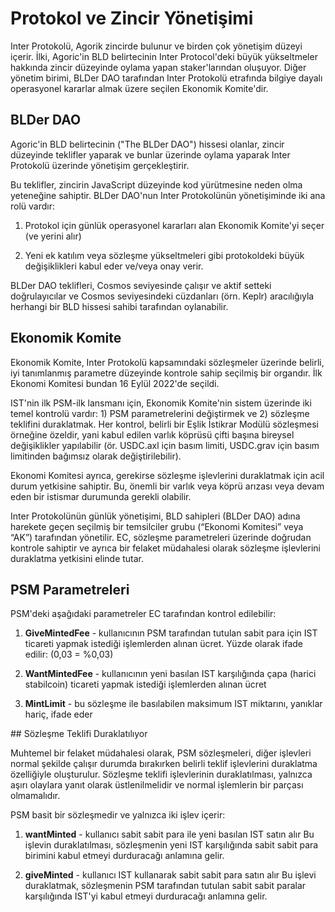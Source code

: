 # Protokol ve Zincir Yönetişimi

Inter Protokolü, Agorik zincirde bulunur ve birden çok yönetişim düzeyi içerir. İlki, Agoric'in BLD belirtecinin Inter Protocol'deki büyük yükseltmeler hakkında zincir düzeyinde oylama yapan staker'larından oluşuyor. Diğer yönetim birimi, BLDer DAO tarafından Inter Protokolü etrafında bilgiye dayalı operasyonel kararlar almak üzere seçilen Ekonomik Komite'dir.


## BLDer DAO

Agoric'in BLD belirtecinin ("The BLDer DAO") hissesi olanlar, zincir düzeyinde teklifler yaparak ve bunlar üzerinde oylama yaparak Inter Protokolü üzerinde yönetişim gerçekleştirir.

Bu teklifler, zincirin JavaScript düzeyinde kod yürütmesine neden olma yeteneğine sahiptir. BLDer DAO'nun Inter Protokolünün yönetişiminde iki ana rolü vardır:

1. Protokol için günlük operasyonel kararları alan Ekonomik Komite'yi seçer (ve yerini alır)

2. Yeni ek katılım veya sözleşme yükseltmeleri gibi protokoldeki büyük değişiklikleri kabul eder ve/veya onay verir.

BLDer DAO teklifleri, Cosmos seviyesinde çalışır ve aktif setteki doğrulayıcılar ve Cosmos seviyesindeki cüzdanları (örn. Keplr) aracılığıyla herhangi bir BLD hissesi sahibi tarafından oylanabilir.

## Ekonomik Komite

Ekonomik Komite, Inter Protokolü kapsamındaki sözleşmeler üzerinde belirli, iyi tanımlanmış parametre düzeyinde kontrole sahip seçilmiş bir organdır. İlk Ekonomi Komitesi bundan 16 Eylül 2022'de seçildi.

IST'nin ilk PSM-ilk lansmanı için, Ekonomik Komite'nin sistem üzerinde iki temel kontrolü vardır: 1) PSM parametrelerini değiştirmek ve 2) sözleşme teklifini duraklatmak. Her kontrol, belirli bir Eşlik İstikrar Modülü sözleşmesi örneğine özeldir, yani kabul edilen varlık köprüsü çifti başına bireysel değişiklikler yapılabilir (ör. USDC.axl için basım limiti, USDC.grav için basım limitinden bağımsız olarak değiştirilebilir).

Ekonomi Komitesi ayrıca, gerekirse sözleşme işlevlerini duraklatmak için acil durum yetkisine sahiptir. Bu, önemli bir varlık veya köprü arızası veya devam eden bir istismar durumunda gerekli olabilir.

Inter Protokolünün günlük yönetişimi, BLD sahipleri (BLDer DAO) adına harekete geçen seçilmiş bir temsilciler grubu (“Ekonomi Komitesi” veya “AK”) tarafından yönetilir. EC, sözleşme parametreleri üzerinde doğrudan kontrole sahiptir ve ayrıca bir felaket müdahalesi olarak sözleşme işlevlerini duraklatma yetkisini elinde tutar.

## PSM Parametreleri

PSM'deki aşağıdaki parametreler EC tarafından kontrol edilebilir:

1. __GiveMintedFee__ - kullanıcının PSM tarafından tutulan sabit para için IST ticareti yapmak istediği işlemlerden alınan ücret. Yüzde olarak ifade edilir: (0,03 = %0,03)

2. __WantMintedFee__ - kullanıcının yeni basılan IST karşılığında çapa (harici stabilcoin) ticareti yapmak istediği işlemlerden alınan ücret

3. __MintLimit__ - bu sözleşme ile basılabilen maksimum IST miktarını, yanıklar hariç, ifade eder

## Sözleşme Teklifi Duraklatılıyor

Muhtemel bir felaket müdahalesi olarak, PSM sözleşmeleri, diğer işlevleri normal şekilde çalışır durumda bırakırken belirli teklif işlevlerini duraklatma özelliğiyle oluşturulur. Sözleşme teklifi işlevlerinin duraklatılması, yalnızca aşırı olaylara yanıt olarak üstlenilmelidir ve normal işlemlerin bir parçası olmamalıdır.

PSM basit bir sözleşmedir ve yalnızca iki işlev içerir:

1. __wantMinted__ - kullanıcı sabit sabit para ile yeni basılan IST satın alır Bu işlevin duraklatılması, sözleşmenin yeni IST karşılığında sabit sabit para birimini kabul etmeyi durduracağı anlamına gelir.

2. __giveMinted__ - kullanıcı IST kullanarak sabit sabit para satın alır Bu işlevi duraklatmak, sözleşmenin PSM tarafından tutulan sabit sabit paralar karşılığında IST'yi kabul etmeyi durduracağı anlamına gelir.